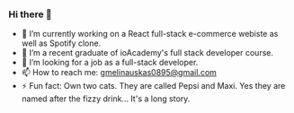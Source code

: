 ### Hi there 👋

- 🔭 I’m currently working on a React full-stack e-commerce webiste as well as Spotify clone.
- 🌱 I’m a recent graduate of ioAcademy's full stack developer course.
- 🤔 I’m looking for a job as a full-stack developer.
- 📫 How to reach me: gmelinauskas0895@gmail.com
- ⚡ Fun fact: Own two cats. They are called Pepsi and Maxi. Yes they are named after the fizzy drink... It's a long story.
